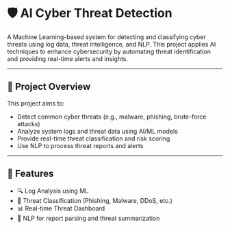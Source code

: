 # 🛡️ AI Cyber Threat Detection

A Machine Learning-based system for detecting and classifying cyber threats using log data, threat intelligence, and NLP. This project applies AI techniques to enhance cybersecurity by automating threat identification and providing real-time alerts and insights.

---

## 📌 Project Overview

This project aims to:
- Detect common cyber threats (e.g., malware, phishing, brute-force attacks)
- Analyze system logs and threat data using AI/ML models
- Provide real-time threat classification and risk scoring
- Use NLP to process threat reports and alerts

---

## 🧠 Features

- 🔍 Log Analysis using ML
- 🧠 Threat Classification (Phishing, Malware, DDoS, etc.)
- 📊 Real-time Threat Dashboard
- 🧾 NLP for report parsing and threat summarization
